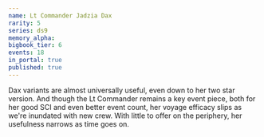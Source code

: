 ```yaml
---
name: Lt Commander Jadzia Dax
rarity: 5
series: ds9
memory_alpha:
bigbook_tier: 6
events: 18
in_portal: true
published: true
---
```


Dax variants are almost universally useful, even down to her two star version. And though the Lt Commander remains a key event piece, both for her good SCI and even better event count, her voyage efficacy slips as we're inundated with new crew. With little to offer on the periphery, her usefulness narrows as time goes on.
